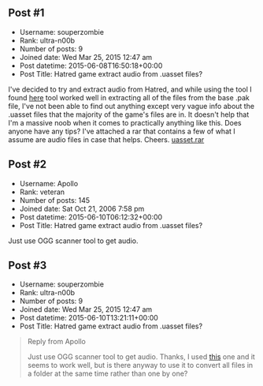 ## Post #1
- Username: souperzombie
- Rank: ultra-n00b
- Number of posts: 9
- Joined date: Wed Mar 25, 2015 12:47 am
- Post datetime: 2015-06-08T16:50:18+00:00
- Post Title: Hatred game extract audio from .uasset files?

I've decided to try and extract audio from Hatred, and while using the tool I found [here](http://zenhax.com/viewtopic.php?t=1005) tool worked well in extracting all of the files from the base .pak file, I've not been able to find out anything except very vague info about the .uasset files that the majority of the game's files are in. It doesn't help that I'm a massive noob when it comes to practically anything like this. Does anyone have any tips? I've attached a rar that contains a few of what I assume are audio files in case that helps.
Cheers.
[uasset.rar](https://xentaxbackup.github.io/file/9280_uasset.rar)
## Post #2
- Username: Apollo
- Rank: veteran
- Number of posts: 145
- Joined date: Sat Oct 21, 2006 7:58 pm
- Post datetime: 2015-06-10T06:12:32+00:00
- Post Title: Hatred game extract audio from .uasset files?

Just use OGG scanner tool to get audio.
## Post #3
- Username: souperzombie
- Rank: ultra-n00b
- Number of posts: 9
- Joined date: Wed Mar 25, 2015 12:47 am
- Post datetime: 2015-06-10T13:21:11+00:00
- Post Title: Hatred game extract audio from .uasset files?

> Reply from Apollo
>
> Just use OGG scanner tool to get audio.
Thanks, I used [this](http://murkymind.de/) one and it seems to work well, but is there anyway to use it to convert all files in a folder at the same time rather than one by one?
